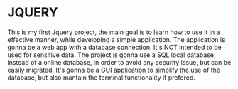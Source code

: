 # JQUERY

This is my first Jquery project, the main goal is to learn how to use it in a effective manner, while developing a simple application.
The application is gonna be a web app with a database connection.
It's NOT intended to be used for sensitive data.
The project is gonna use a SQL local database, instead of a online database, in order to avoid any security issue, but can be easily migrated.
It's gonna be a GUI application to simplify the use of the database, but also mantain the terminal functionality if prefered.
